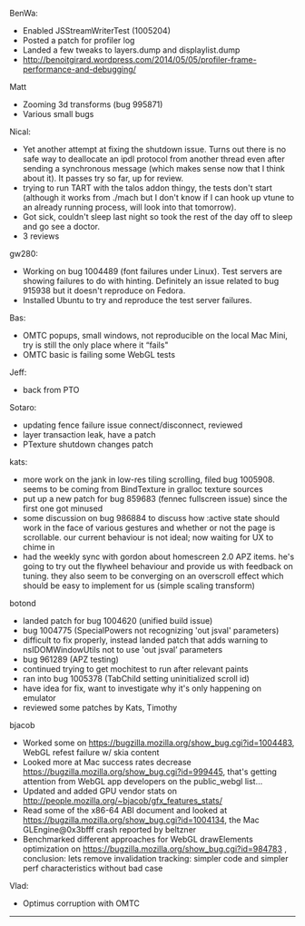 BenWa:
* Enabled JSStreamWriterTest (1005204)
* Posted a patch for profiler log
* Landed a few tweaks to layers.dump and displaylist.dump
* http://benoitgirard.wordpress.com/2014/05/05/profiler-frame-performance-and-debugging/

Matt
* Zooming 3d transforms (bug 995871)
* Various small bugs

Nical:
* Yet another attempt at fixing the shutdown issue. Turns out there is no safe way to deallocate an ipdl protocol from another thread even after sending a synchronous message (which makes sense now that I think about it). It passes try so far, up for review.
* trying to run TART with the talos addon thingy, the tests don't start (although it works from ./mach but I don't know if I can hook up vtune to an already running process, will look into that tomorrow).
* Got sick, couldn't sleep last night so took the rest of the day off to sleep and go see a doctor.
* 3 reviews

gw280:
* Working on bug 1004489 (font failures under Linux). Test servers are showing failures to do with hinting. Definitely an issue related to bug 915938 but it doesn't reproduce on Fedora.
* Installed Ubuntu to try and reproduce the test server failures.



Bas:
* OMTC popups, small windows, not reproducible on the local Mac Mini, try is still the only place where it “fails"
* OMTC basic is failing some WebGL tests

Jeff:
* back from PTO

Sotaro:
* updating fence failure issue connect/disconnect, reviewed
* layer transaction leak, have a patch
* PTexture shutdown changes patch

kats:
* more work on the jank in low-res tiling scrolling, filed bug 1005908. seems to be coming from BindTexture in gralloc texture sources
* put up a new patch for bug 859683 (fennec fullscreen issue) since the first one got minused
* some discussion on bug 986884 to discuss how :active state should work in the face of various gestures and whether or not the page is scrollable. our current behaviour is not ideal; now waiting for UX to chime in
* had the weekly sync with gordon about homescreen 2.0 APZ items. he's going to try out the flywheel behaviour and provide us with feedback on tuning. they also seem to be converging on an overscroll effect which should be easy to implement for us (simple scaling transform)

botond
* landed patch for bug 1004620 (unified build issue)
* bug 1004775 (SpecialPowers not recognizing 'out jsval' parameters)
* difficult to fix properly, instead landed patch that adds warning to nsIDOMWindowUtils not to use 'out jsval’ parameters
* bug 961289 (APZ testing)
* continued trying to get mochitest to run after relevant paints
* ran into bug 1005378 (TabChild setting uninitialized scroll id)
* have idea for fix, want to investigate why it's only happening on emulator
* reviewed some patches by Kats, Timothy

bjacob
* Worked some on https://bugzilla.mozilla.org/show_bug.cgi?id=1004483, WebGL refest failure w/ skia content
* Looked more at Mac success rates decrease https://bugzilla.mozilla.org/show_bug.cgi?id=999445, that's getting attention from WebGL app developers on the public_webgl list…
* Updated and added GPU vendor stats on http://people.mozilla.org/~bjacob/gfx_features_stats/
* Read some of the x86-64 ABI document and looked at https://bugzilla.mozilla.org/show_bug.cgi?id=1004134, the Mac GLEngine@0x3bfff crash reported by beltzner
* Benchmarked different approaches for WebGL drawElements optimization on https://bugzilla.mozilla.org/show_bug.cgi?id=984783 , conclusion: lets remove invalidation tracking: simpler code and simpler perf characteristics without bad case

Vlad:
* Optimus corruption with OMTC

________________


